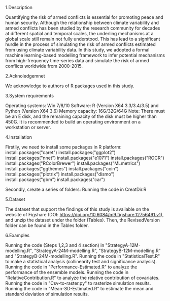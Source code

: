 1.Description

Quantifying the risk of armed conflicts is essential for promoting peace and human security. Although the relationship between climate variability and armed conflicts has been studied by the research community for decades at different spatial and temporal scales, the underling mechanisms at a global scale still remain not fully understood. This has lead to a significant hurdle in the process of simulating the risk of armed conflicts estimated from using climate variability data. In this study, we adopted a formal machine learning-based modelling framework to infer potential mechanisms from high-frequency time-series data and simulate the risk of armed conflicts worldwide from 2000-2015. 



2.Acknoledgemnet

We acknowledge to authors of R packages used in this study. 



3.System requirements

Operating systems: Win 7/8/10
Software: R (Version X64 3.3/3.4/3.5) and Python (Version X64 3.6)
Memory capacity: 16G/32G/64G
Note: There must be an E disk, and the remaining capacity of the disk must be higher than 450G. It is recommended to build an operating environment on a workstation or server.



4.Installation

Firstlly, we need to install some packages in R platform:
install.packages("caret")
install.packages("ggplot2")
install.packages("nnet")
install.packages("e1071")
install.packages("ROCR")
install.packages("RColorBrewer")
install.packages("MLmetrics")
install.packages("ggthemes")
install.packages("coin")
install.packages("plotrix")
install.packages("dismo")
install.packages("gbm")
install.packages("car")

Secondly, create a series of folders:
Running the code in CreatDir.R



5.Dataset

The dataset that support the findings of this study is available on the website of Figshare (DOI: https://doi.org/10.6084/m9.figshare.12756491.v1), and unzip the dataset under the folder (Tables). Then, the RevisedVersion folder can be found in the Tables folder.



6.Examples

Running the code (Steps 1,2,3 and 4 section) in "StrategyA-12M-modelling.R", "StrategyA-24M-modelling.R", "StrategyB-12M-modelling.R" and "StrategyB-24M-modelling.R". 
Running the code in "StatisticalTest.R" to make a statistical analysis (collinearity test and significance analysis).
Running the code in "Performance-Estimated.R" to analyze the performance of the ensemble models.
Running the code in "RelativeContribution.R" to analyze the relative contribution of covariates.
Running the code in "Csv-to-raster.py" to rasterize simulation results.
Running the code in "Mean-SD-Estimated.R" to estimate the mean and standard deviation of simulation results.



